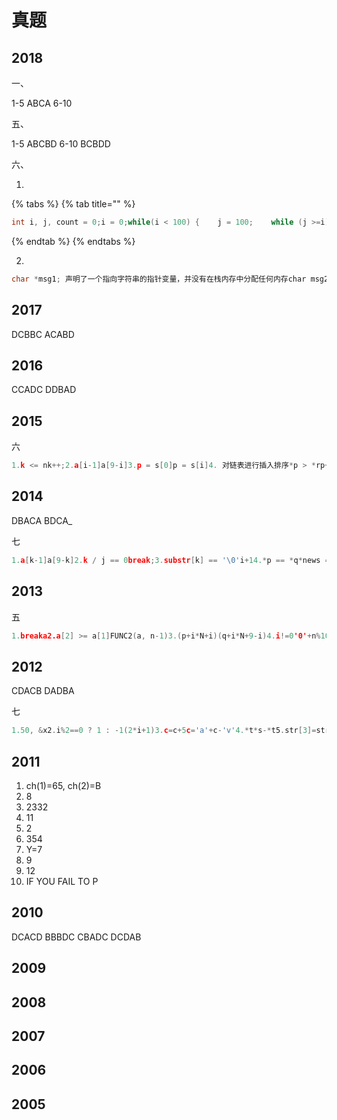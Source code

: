 # 真题

## 2018

一、

1-5 ABCA 6-10

五、

1-5 ABCBD 6-10 BCBDD

六、

1.

{% tabs %}
{% tab title="" %}
```c
int i, j, count = 0;i = 0;while(i < 100) {    j = 100;    while (j >=i) {        count += j - i;        j-=2;    }    i++;}
```
{% endtab %}
{% endtabs %}

2. 

```c
char *msg1; 声明了一个指向字符串的指针变量，并没有在栈内存中分配任何内存char msg2[20];声明了一个长度为20的char类型数组
```

## 2017

DCBBC ACABD

## 2016

CCADC DDBAD

## 2015

六

```c
1.k <= nk++;2.a[i-1]a[9-i]3.p = s[0]p = s[i]4. 对链表进行插入排序*p > *rp+15.a[n-1]p>=a6.return 1return n + sum(n-1)7.-1i8.fopen(argv[1], "wb")ch, fout9.flag!eof(fp)10.scanf("%f", &n)fwrite(&n, sizeof(float), 1,fp);
```

## 2014

DBACA BDCA\_

七

```c
1.a[k-1]a[9-k]2.k / j == 0break;3.substr[k] == '\0'i+14.*p == *q*news = *oldnews++5.fopen("file.bat", "r"))fp, "%d", &numi == count
```

## 2013

五

```c
1.breaka2.a[2] >= a[1]FUNC2(a, n-1)3.(p+i*N+i)(q+i*N+9-i)4.i!=0'0'+n%105.ch = ch - ('a' - 'A') + 2ch = ch - 'Z' - 1 + 'A';6.s[i]c[t++]7.strlen(p)-1p<q8.9.6&number10.argv[1], "rb"argv[2], "wb"
```

## 2012

CDACB DADBA

七

```c
1.50, &x2.i%2==0 ? 1 : -1(2*i+1)3.c=c+5c='a'+c-'v'4.*t*s-*t5.str[3]=str2[j++]str[2]!='\0'6.argc>1*argv7.awrfp2fgetc(fp2)8.计算整数n的位数9.判断输入的字符串是否为回文10.在file.txt文件末尾写入“data”字符串，然后打印文件中字符个数
```

## 2011

1. ch\(1\)=65, ch\(2\)=B
2. 8
3. 2332
4. 11
5. 2
6. 354
7. Y=7
8. 9
9. 12
10. IF YOU FAIL TO P

## 2010

DCACD BBBDC CBADC DCDAB

## 2009

## 2008

## 2007

## 2006

## 2005


